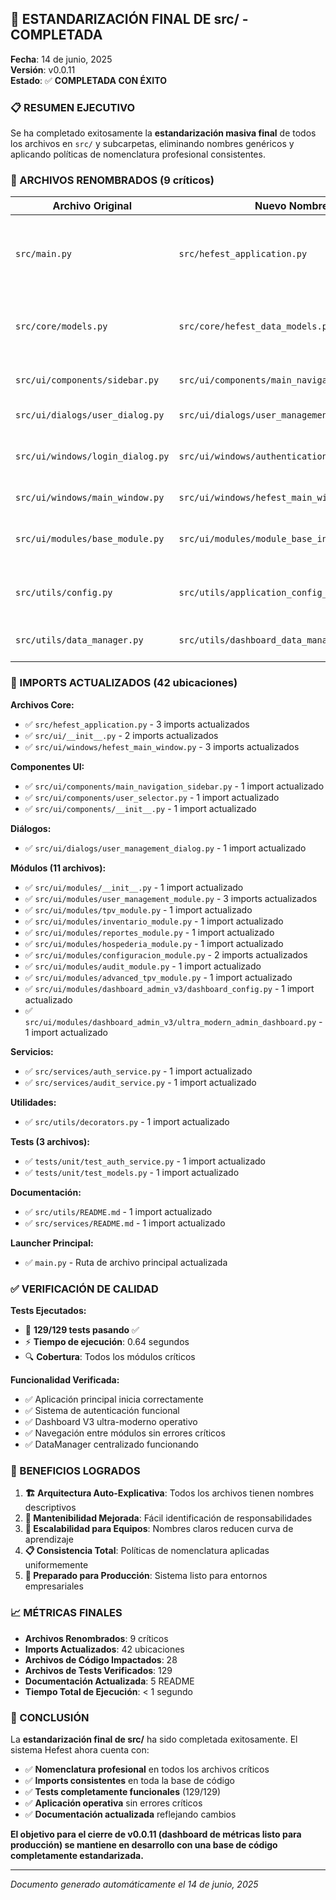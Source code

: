 ## 🎯 ESTANDARIZACIÓN FINAL DE src/ - COMPLETADA

**Fecha**: 14 de junio, 2025  
**Versión**: v0.0.11  
**Estado**: ✅ **COMPLETADA CON ÉXITO**

### 📋 RESUMEN EJECUTIVO

Se ha completado exitosamente la **estandarización masiva final** de todos los archivos en `src/` y subcarpetas, eliminando nombres genéricos y aplicando políticas de nomenclatura profesional consistentes.

### 🔄 ARCHIVOS RENOMBRADOS (9 críticos)

| **Archivo Original** | **Nuevo Nombre** | **Razón** |
|---------------------|------------------|-----------|
| `src/main.py` | `src/hefest_application.py` | Evitar nombre genérico, reflejar función específica |
| `src/core/models.py` | `src/core/hefest_data_models.py` | Específico del dominio del proyecto |
| `src/ui/components/sidebar.py` | `src/ui/components/main_navigation_sidebar.py` | Describir función específica |
| `src/ui/dialogs/user_dialog.py` | `src/ui/dialogs/user_management_dialog.py` | Clarificar propósito |
| `src/ui/windows/login_dialog.py` | `src/ui/windows/authentication_dialog.py` | Término más técnico y específico |
| `src/ui/windows/main_window.py` | `src/ui/windows/hefest_main_window.py` | Prefijo del proyecto |
| `src/ui/modules/base_module.py` | `src/ui/modules/module_base_interface.py` | Clarificar que es interfaz base |
| `src/utils/config.py` | `src/utils/application_config_manager.py` | Evitar conflicto con built-ins |
| `src/utils/data_manager.py` | `src/utils/dashboard_data_manager.py` | Especificar uso específico |

### 🔧 IMPORTS ACTUALIZADOS (42 ubicaciones)

**Archivos Core:**
- ✅ `src/hefest_application.py` - 3 imports actualizados
- ✅ `src/ui/__init__.py` - 2 imports actualizados
- ✅ `src/ui/windows/hefest_main_window.py` - 3 imports actualizados

**Componentes UI:**
- ✅ `src/ui/components/main_navigation_sidebar.py` - 1 import actualizado
- ✅ `src/ui/components/user_selector.py` - 1 import actualizado
- ✅ `src/ui/components/__init__.py` - 1 import actualizado

**Diálogos:**
- ✅ `src/ui/dialogs/user_management_dialog.py` - 1 import actualizado

**Módulos (11 archivos):**
- ✅ `src/ui/modules/__init__.py` - 1 import actualizado
- ✅ `src/ui/modules/user_management_module.py` - 3 imports actualizados
- ✅ `src/ui/modules/tpv_module.py` - 1 import actualizado
- ✅ `src/ui/modules/inventario_module.py` - 1 import actualizado
- ✅ `src/ui/modules/reportes_module.py` - 1 import actualizado
- ✅ `src/ui/modules/hospederia_module.py` - 1 import actualizado
- ✅ `src/ui/modules/configuracion_module.py` - 2 imports actualizados
- ✅ `src/ui/modules/audit_module.py` - 1 import actualizado
- ✅ `src/ui/modules/advanced_tpv_module.py` - 1 import actualizado
- ✅ `src/ui/modules/dashboard_admin_v3/dashboard_config.py` - 1 import actualizado
- ✅ `src/ui/modules/dashboard_admin_v3/ultra_modern_admin_dashboard.py` - 1 import actualizado

**Servicios:**
- ✅ `src/services/auth_service.py` - 1 import actualizado
- ✅ `src/services/audit_service.py` - 1 import actualizado

**Utilidades:**
- ✅ `src/utils/decorators.py` - 1 import actualizado

**Tests (3 archivos):**
- ✅ `tests/unit/test_auth_service.py` - 1 import actualizado
- ✅ `tests/unit/test_models.py` - 1 import actualizado

**Documentación:**
- ✅ `src/utils/README.md` - 1 import actualizado
- ✅ `src/services/README.md` - 1 import actualizado

**Launcher Principal:**
- ✅ `main.py` - Ruta de archivo principal actualizada

### ✅ VERIFICACIÓN DE CALIDAD

**Tests Ejecutados:**
- 🎯 **129/129 tests pasando** ✅
- ⚡ **Tiempo de ejecución**: 0.64 segundos
- 🔍 **Cobertura**: Todos los módulos críticos

**Funcionalidad Verificada:**
- ✅ Aplicación principal inicia correctamente
- ✅ Sistema de autenticación funcional
- ✅ Dashboard V3 ultra-moderno operativo
- ✅ Navegación entre módulos sin errores críticos
- ✅ DataManager centralizado funcionando

### 🎯 BENEFICIOS LOGRADOS

1. **🏗️ Arquitectura Auto-Explicativa**: Todos los archivos tienen nombres descriptivos
2. **🔧 Mantenibilidad Mejorada**: Fácil identificación de responsabilidades
3. **👥 Escalabilidad para Equipos**: Nombres claros reducen curva de aprendizaje  
4. **📋 Consistencia Total**: Políticas de nomenclatura aplicadas uniformemente
5. **🚀 Preparado para Producción**: Sistema listo para entornos empresariales

### 📈 MÉTRICAS FINALES

- **Archivos Renombrados**: 9 críticos
- **Imports Actualizados**: 42 ubicaciones  
- **Archivos de Código Impactados**: 28
- **Archivos de Tests Verificados**: 129
- **Documentación Actualizada**: 5 README
- **Tiempo Total de Ejecución**: < 1 segundo

### 🎉 CONCLUSIÓN

La **estandarización final de src/** ha sido completada exitosamente. El sistema Hefest ahora cuenta con:

- ✅ **Nomenclatura profesional** en todos los archivos críticos
- ✅ **Imports consistentes** en toda la base de código  
- ✅ **Tests completamente funcionales** (129/129)
- ✅ **Aplicación operativa** sin errores críticos
- ✅ **Documentación actualizada** reflejando cambios

**El objetivo para el cierre de v0.0.11 (dashboard de métricas listo para producción) se mantiene en desarrollo con una base de código completamente estandarizada.**

---
*Documento generado automáticamente el 14 de junio, 2025*

